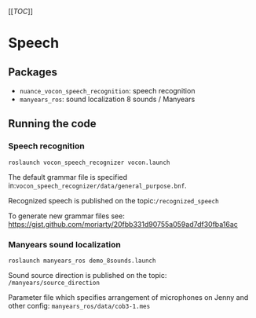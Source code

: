 [[_TOC_]]

# Speech

## Packages
* `nuance_vocon_speech_recognition`: speech recognition
* `manyears_ros`: sound localization 8 sounds / Manyears

## Running the code
### Speech recognition
`roslaunch vocon_speech_recognizer vocon.launch`

The default grammar file is specified in:`vocon_speech_recognizer/data/general_purpose.bnf`. 

Recognized speech is published on the topic:`/recognized_speech`

To generate new grammar files see: https://gist.github.com/moriarty/20fbb331d90755a059ad7df30fba16ac

### Manyears sound localization
`roslaunch manyears_ros demo_8sounds.launch`

Sound source direction is published on the topic: `/manyears/source_direction`

Parameter file which specifies arrangement of microphones on Jenny and other config: 
`manyears_ros/data/cob3-1.mes`

